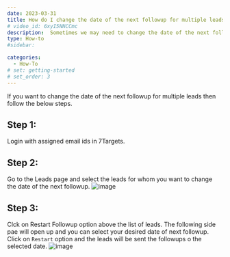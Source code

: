 ```yaml
---
date: 2023-03-31
title: How do I change the date of the next followup for multiple leads?
# video_id: 6xyI5NNCCmc
description:  Sometimes we may need to change the date of the next followup for multiple leads. This article shows hoe to do it.
type: How-to
#sidebar:

categories:
  - How-To
# set: getting-started
# set_order: 3
---
```


If you want to change the date of the next followup for multiple leads then follow the below steps.
## Step 1:
Login with assigned email ids in 7Targets.
## Step 2:
Go to the Leads page and select the leads for whom you want to change the date of the next followup.
![image](../../images/step_process2.PNG)
## Step 3:
Clck on Restart Followup option above the list of leads. The following side pae will open up and you can select your desired date of next followup. Click on `Restart` option and the leads will be sent the followups o the selected date.
![image](../../images/step_process-3.PNG)